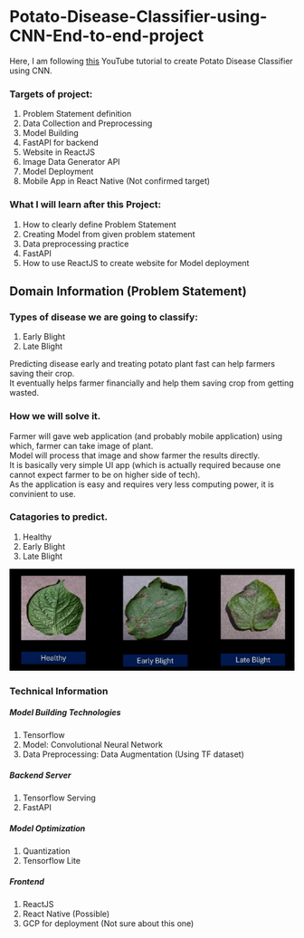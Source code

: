 # Potato-Disease-Classifier-using-CNN-End-to-end-project

Here, I am following [this](https://www.youtube.com/playlist?list=PLeo1K3hjS3ut49PskOfLnE6WUoOp_2lsD) YouTube tutorial to create Potato Disease Classifier using CNN.

### Targets of project:
1. Problem Statement definition
2. Data Collection and Preprocessing
3. Model Building
4. FastAPI for backend
5. Website in ReactJS
6. Image Data Generator API
7. Model Deployment
8. Mobile App in React Native (Not confirmed target)

### What I will learn after this Project:
1. How to clearly define Problem Statement
2. Creating Model from given problem statement
3. Data preprocessing practice
4. FastAPI 
5. How to use ReactJS to create website for Model deployment

## Domain Information (Problem Statement)
### Types of disease we are going to classify:
1. Early Blight
2. Late Blight

Predicting disease early and treating potato plant fast can help farmers saving their crop. <br>
It eventually helps farmer financially and help them saving crop from getting wasted.<br>

### How we will solve it.
Farmer will gave web application (and probably mobile application) using which, farmer can take image of plant. <br>
Model will process that image and show farmer the results directly. <br>
It is basically very simple UI app (which is actually required because one cannot expect farmer to be on higher side of tech). <br>
As the application is easy and requires very less computing power, it is convinient to use.

### Catagories to predict.
1. Healthy
2. Early Blight
3. Late Blight

![Image of catagories](./static/catagories.png)

### Technical Information
##### Model Building Technologies
1. Tensorflow
2. Model: Convolutional Neural Network
3. Data Preprocessing: Data Augmentation (Using TF dataset)

##### Backend Server
1. Tensorflow Serving 
2. FastAPI

##### Model Optimization
1. Quantization
2. Tensorflow Lite

##### Frontend
1. ReactJS
2. React Native (Possible)
3. GCP for deployment (Not sure about this one)